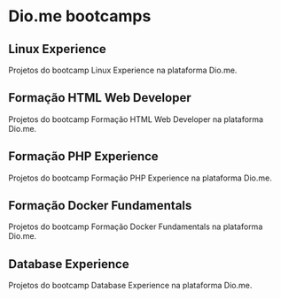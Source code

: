 # Dio.me bootcamps

## Linux Experience
Projetos do bootcamp Linux Experience na plataforma Dio.me.

## Formação HTML Web Developer
Projetos do bootcamp Formação HTML Web Developer na plataforma Dio.me.

## Formação PHP Experience
Projetos do bootcamp Formação PHP Experience na plataforma Dio.me.

## Formação Docker Fundamentals
Projetos do bootcamp Formação Docker Fundamentals na plataforma Dio.me.

## Database Experience
Projetos do bootcamp Database Experience na plataforma Dio.me.